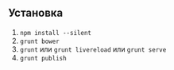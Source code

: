 ## Установка ##
1. `npm install --silent`  
2. `grunt bower`  
3. `grunt` или `grunt livereload` или `grunt serve`
4. `grunt publish`  
